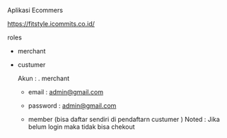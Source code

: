 Aplikasi Ecommers 

https://fitstyle.icommits.co.id/

roles 
 - merchant
 - custumer

    Akun :
    . merchant
    - email :  admin@gmail.com
    - password : admin@gmail.com
  
    - member (bisa daftar sendiri di pendaftarn custumer )
   Noted : Jika belum login maka tidak bisa chekout 
